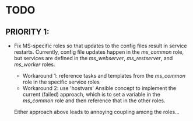# TODO

## PRIORITY 1:
* Fix MS-specific roles so that updates to the config files result in service restarts. Currently, config file updates happen 
in the *ms_common* role, but services are defined in the *ms_webserver*, *ms_restserver*, and *ms_worker* roles.<br/>
  * Workaround 1: reference tasks and templates from the *ms_common* role in the specific service roles
  * Workaround 2: use 'hostvars' Ansible concept to implement the current (failed) approach, which is to set a variable in the *ms_common*
  role and then reference that in the other roles. 
  
  Either approach above leads to annoying coupling among the roles...

